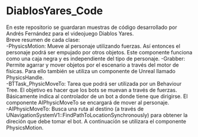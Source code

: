 # DiablosYares_Code
En este repositorio se guardaran muestras de código desarrollado por Andrés Fernández para el videojuego Diablos Yares.  
Breve resumen de cada clase:  
-PhysicsMotion: Mueve al personaje utilizando fuerzas. Así entonces el personaje podrá ser empujado por otros objetos. Este componente funciona como una caja negra y es independiente del tipo de personaje.
  -Grabber: Permite agarrar y mover objetos por el escenario a través del motor de físicas. Para ello también se utiliza un componente de Unreal llamado PhysicsHandle.  
  -BTTask_PhysicMoveTo: Tarea que podrá ser utilizada por un Behaviour Tree. El objetivo es hacer que los bots se muevan a través de fuerzas. Básicamente indica al controlador de un bot a donde tiene que dirigirse. 
  El componente AIPhysicMoveTo se encargará de mover al personaje.  
  -AIPhysicMoveTo: Busca una ruta al destino (a través de UNavigationSystemV1::FindPathToLocationSynchronously) para obtener la direción que debe tomar el bot. A continuación se utilizara el componente PhysicsMotion.  
